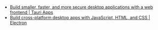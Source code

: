 - [Build smaller, faster, and more secure desktop applications with a web frontend | Tauri Apps](https://tauri.app/)
- [Build cross-platform desktop apps with JavaScript, HTML, and CSS | Electron](https://www.electronjs.org/)
